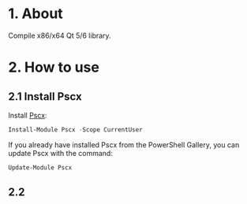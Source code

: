 # 1. About
Compile x86/x64 Qt 5/6 library.

# 2. How to use
## 2.1 Install Pscx
Install [Pscx](https://github.com/Pscx/Pscx):
```powershell
Install-Module Pscx -Scope CurrentUser
```

If you already have installed Pscx from the PowerShell Gallery, you can update Pscx with the command:
```powershell
Update-Module Pscx
```

## 2.2 
